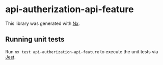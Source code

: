 # api-autherization-api-feature

This library was generated with [Nx](https://nx.dev).

## Running unit tests

Run `nx test api-autherization-api-feature` to execute the unit tests via [Jest](https://jestjs.io).
